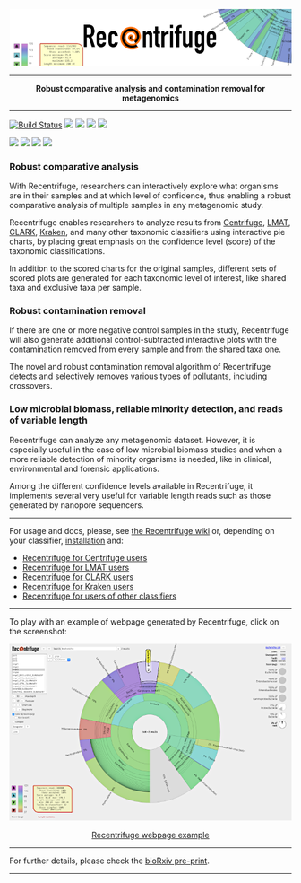 <p align="center"><a href="http://www.recentrifuge.org" target="_blank">
<img src="https://raw.githubusercontent.com/khyox/rcf-aux/master/RCFheader.png" alt="Recentrifuge" width="900px"/></a></p><hr>
<p align="center"><b>Robust comparative analysis and contamination removal for metagenomics</b>
</p> 


____
[![Build Status](https://travis-ci.org/khyox/recentrifuge.svg?branch=master)](https://travis-ci.org/khyox/recentrifuge)
[![](https://img.shields.io/github/languages/top/khyox/recentrifuge.svg)](https://pypi.org/project/recentrifuge/)
[![](https://img.shields.io/pypi/pyversions/recentrifuge.svg)](https://pypi.org/project/recentrifuge/)
[![](https://img.shields.io/pypi/v/recentrifuge.svg)](https://pypi.org/project/recentrifuge/)
[![](https://img.shields.io/pypi/wheel/recentrifuge.svg)](https://pypi.org/project/recentrifuge/)

[![](https://img.shields.io/maintenance/yes/2019.svg)](http://www.recentrifuge.org)
[![](https://img.shields.io/badge/platforms-linux%20%7C%20macos%20%7C%20win-lightgrey.svg)](http://www.recentrifuge.org)
[![](https://img.shields.io/github/languages/count/khyox/recentrifuge.svg)](http://www.recentrifuge.org)
[![](https://img.shields.io/website-up-down-green-red/http/www.recentrifuge.org.svg?label=recentrifuge.org)](http://www.recentrifuge.org)



### Robust comparative analysis

With Recentrifuge, researchers can interactively explore what organisms are in their samples and at which level of confidence, thus enabling a robust comparative analysis of multiple samples in any metagenomic study.

Recentrifuge enables researchers to analyze results from [Centrifuge](http://www.ccb.jhu.edu/software/centrifuge/), [LMAT](https://computation.llnl.gov/projects/livermore-metagenomics-analysis-toolkit), [CLARK](http://clark.cs.ucr.edu/), [Kraken](http://ccb.jhu.edu/software/kraken/), and many other taxonomic classifiers using interactive pie charts, by placing great emphasis on the confidence level (score) of the taxonomic classifications.

In addition to the scored charts for the original samples, different sets of scored plots are generated for each taxonomic level of interest, like shared taxa and exclusive taxa per sample.

### Robust contamination removal

If there are one or more negative control samples in the study, Recentrifuge will also generate additional control-subtracted interactive plots with the contamination removed from every sample and from the shared taxa one. 

The novel and robust contamination removal algorithm of Recentrifuge detects and selectively removes various types of pollutants, including crossovers.

### Low microbial biomass, reliable minority detection, and reads of variable length

Recentrifuge can analyze any metagenomic dataset. However, it is especially useful in the case of low microbial biomass studies and when a more reliable detection of minority organisms is needed, like in clinical, environmental and forensic applications. 

Among the different confidence levels available in Recentrifuge, it implements several very useful for variable length reads such as those generated by nanopore sequencers.

____
For usage and docs, please, see [the Recentrifuge wiki](https://github.com/khyox/recentrifuge/wiki) or, depending on your classifier, [installation](https://github.com/khyox/recentrifuge/wiki/Installation) and:
 * [Recentrifuge for Centrifuge users](https://github.com/khyox/recentrifuge/wiki/Running-recentrifuge-for-Centrifuge)
 * [Recentrifuge for LMAT users](https://github.com/khyox/recentrifuge/wiki/Running-recentrifuge-for-LMAT)
 * [Recentrifuge for CLARK users](https://github.com/khyox/recentrifuge/wiki/Running-recentrifuge-for-CLARK)
 * [Recentrifuge for Kraken users](https://github.com/khyox/recentrifuge/wiki/Running-recentrifuge-for-Kraken)
 * [Recentrifuge for users of other classifiers](https://github.com/khyox/recentrifuge/wiki/Running-recentrifuge-for-a-generic-classifier)
____
To play with an example of webpage generated by Recentrifuge, click on the screenshot: 

<p align="center">
  <a href="https://rawgit.com/khyox/rcf-aux/master/TEST.rcf.html?dataset=5&node=0&collapse=false&color=true&depth=30&font=12&key=true" target="_blank">
    <img src="https://raw.githubusercontent.com/khyox/rcf-aux/master/RCF_screenshot_750.png" alt="Recentrifuge test screenshot" width="750px"/></a></p>
<p align="center">
  <a href="https://rawgit.com/khyox/rcf-aux/master/TEST.rcf.html?dataset=5&node=0&collapse=false&color=true&depth=30&font=12&key=true" target="_blank">Recentrifuge webpage example</a><p align="center">

____
For further details, please check the [bioRxiv pre-print](https://doi.org/10.1101/190934).
____
